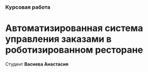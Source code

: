 ### Курсовая работа
# Автоматизированная система управления заказами в роботизированном ресторане
Студент **Васнева Анастасия**
